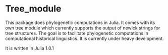 # Tree_module

This package does phylogenetic computations in Julia. It comes with its own tree
module which currently supports the output of newick strings for tree structures.
The goal is to facilitate phylogenetic computations in computational historical
linguistics. It is currently under heavy development.

It is written in Julia 1.0.1

